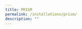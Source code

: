 ```yaml
---
title: PRISM
permalink: /installations/prism/
description: ""
---
```

<p style="font-size:17px; line-height:40px"> </p>